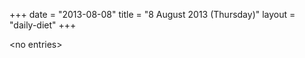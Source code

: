 +++
date = "2013-08-08"
title = "8 August 2013 (Thursday)"
layout = "daily-diet"
+++


\<no entries\>

